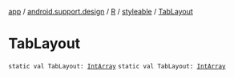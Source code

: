 [app](../../../index.md) / [android.support.design](../../index.md) / [R](../index.md) / [styleable](index.md) / [TabLayout](.)

# TabLayout

`static val TabLayout: `[`IntArray`](https://kotlinlang.org/api/latest/jvm/stdlib/kotlin/-int-array/index.html)
`static val TabLayout: `[`IntArray`](https://kotlinlang.org/api/latest/jvm/stdlib/kotlin/-int-array/index.html)
